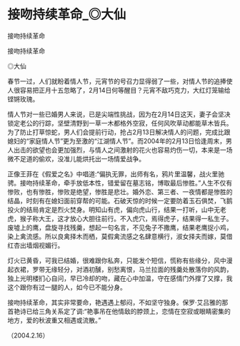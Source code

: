 # 接吻持续革命_◎大仙

接吻持续革命

接吻持续革命

◎大仙

春节一过，人们就盼着情人节，元宵节的号召力显得弱了一些，对情人节的追捧使人很容易把正月十五忽略了，2月14日何等醒目？元宵不敌巧克力，大红灯笼输给铿锵玫瑰。

情人节对一些已婚男人来说，已是尖端性挑战，因为在2月14日这天，妻子会坚决锁定老公的行踪，坚壁清野到一草一木都格外空寂，任何风吹草动都能草木皆兵。为了防止打草惊蛇，男人们会提前行动，抢占2月13日解决情人的问题，完成比跟媳妇的“家庭情人节”更为至激的“江湖情人节”。而2004年的2月13日恰逢周末，男人出击的欲望也会更加强烈，与情人之间激射的花火也容易灼伤一切，本来是一场微不足道的偷欢，没准儿能烘托出一场情爱战争。

正像王菲在《假爱之名》中唱道:“偏执无罪，出师有名，鸦片里温馨，战火里驰骋。接吻持续革命，牵手放低本性，错爱留在墓志铭，博取最后惨胜。”人生不仅有惨败，也有惨胜，惨败是绝望，惨胜是悲壮。婚外恋、第三者、一夜情都是惨胜的结晶，时刻有在媳妇面前穿帮的可能。石破天惊的时候一定要防着玉石俱焚，飞鹅投火的结局肯定是烈火焚身。明知山有虎，偏向虎山行，结果一打听，山中无老虎，猴子称大王，这才放心大胆往前行。不入虎穴，焉得虎子，结果得一私生子。废墟上的鹰，盘旋寻找残羹，想起一句名言，不见兔子不撒鹰，结果老鹰捉小鸡，染上禽流感。所以良禽择木而栖，莫假禽流感之名肆意横行，淑女择夫而嫁，莫借红杏出墙烟视媚行。

灯火已黄昏，可我已结婚，很难跟你私奔，只能发个短信，慌称有些缘分，风中漫起衣裙，罗带无缘轻分，对酒初醺，别愁离恨，马兰拉面的残羹处散落你的风韵，独上光明楼扪心自问，早已冷却的吻，藏在心中加温，守在感情门外撑了又撑，我这个跟你有过一腿的人，如今已不能分身。

接吻持续革命，其实非常要命，艳遇遇上郁闷，不如坚守独身。保罗·艾吕雅的那首艳诗已给三角关系定了调:“艳事吊在他情敌的脖颈上，恋情在空寂或眼睛密集的地方，爱的秋波重又相遇或流散。”

（2004.2.16）